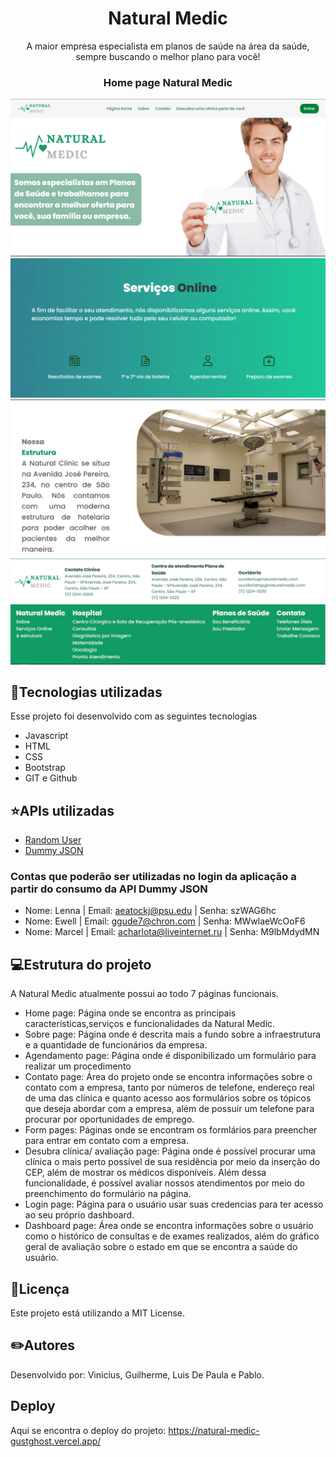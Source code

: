 <h1 align="center">Natural Medic</h1>

<p align="center">A maior empresa especialista em planos de saúde na área da saúde, sempre buscando o melhor plano para você!</p>


<h3 align="center">Home page Natural Medic</h3>
<img src="./img/home1.png" alt="natural" />
<img src="./img/home2.png" alt="natural" />
<img src="./img/home3.png" alt="natural" />
<img src="./img/home4.png" alt="natural" />


## :star2:Tecnologias utilizadas
Esse projeto foi desenvolvido com as seguintes tecnologias
- Javascript
- HTML
- CSS 
- Bootstrap
- GIT e Github


## :star:APIs utilizadas
- <a href = "https://randomuser.me/"> Random User </a>
-  <a href = "https://dummyjson.com/"> Dummy JSON </a>

### Contas que poderão ser utilizadas no login da aplicação a partir do consumo da API Dummy JSON

- Nome: Lenna | Email: aeatockj@psu.edu | Senha: szWAG6hc
- Nome: Ewell | Email: ggude7@chron.com | Senha: MWwlaeWcOoF6
- Nome: Marcel | Email: acharlota@liveinternet.ru | Senha: M9lbMdydMN

## :computer:Estrutura do projeto

A Natural Medic atualmente possui ao todo 7 páginas funcionais.

- Home page: Página onde se encontra as principais características,serviços e funcionalidades da Natural Medic.<br>
- Sobre page: Página onde é descrita mais a fundo sobre a infraestrutura e a quantidade de funcionários da empresa.
- Agendamento page: Página onde é disponibilizado um formulário para realizar um procedimento
- Contato page: Área do projeto onde se encontra informações sobre o contato com a empresa, tanto por números de telefone, endereço real de uma das clínica e quanto acesso aos formulários sobre os tópicos que deseja abordar com a empresa, além de possuir um telefone para procurar por oportunidades de emprego.
- Form pages: Páginas onde se encontram os formlários para preencher para entrar em contato com a empresa. 
- Desubra clínica/ avaliação page: Página onde é possível procurar uma clínica o mais perto possível de sua residência por meio da inserção do CEP, além de mostrar os médicos disponíveis. Além dessa funcionalidade, é possível avaliar nossos atendimentos por meio do preenchimento do formulário na página.
- Login page: Página para o usuário usar suas credencias para ter acesso ao seu próprio dashboard.
- Dashboard page: Área onde se encontra informações sobre o usuário como o histórico de consultas e de exames realizados, além do gráfico geral de avaliação sobre o estado em que se encontra a saúde do usuário.



## :triangular_flag_on_post:Licença

Este projeto está utilizando a MIT License.


## :pencil2:Autores
Desenvolvido por: Vinicius, Guilherme, Luis De Paula e Pablo.

## Deploy
Aqui se encontra o deploy do projeto:
https://natural-medic-gustghost.vercel.app/
